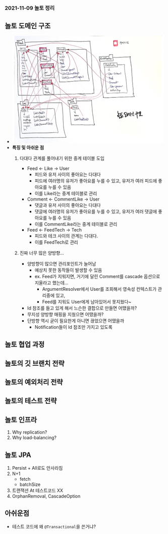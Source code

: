 ### 2021-11-09 놀토 정리

## 놀토 도메인 구조
- ![](../image/2021-11-09-놀토도메인.jpg)
- **특징 및 아쉬운 점**
    1. 다대다 관계를 풀어내기 위한 중계 테이블 도입
        - Feed <- Like -> User 
            - 피드와 유저 사이의 좋아요는 다대다
            - 피드에 여러명의 유저가 좋아요를 누를 수 있고, 유저가 여러 피드에 좋아요를 누를 수 있음
            - 이를 Like라는 중계 테이블로 관리
        - Comment <- CommentLike -> User
            - 댓글과 유저 사이의 좋아요는 다대다
            - 댓글에 여러명의 유저가 좋아요를 누를 수 있고, 유저가 여러 댓글에 좋아요를 누를 수 있음
            - 이를 CommentLike라는 중계 테이블로 관리
        - Feed <- FeedTech -> Tech 
            - 피드와 테크 사이의 관계는 다대다. 
            - 이를 FeedTech로 관리

    2. 진짜 너무 많은 양방향...
        - 양방향이 많으면 관리포인트가 늘어남
            - 예상치 못한 동작들이 발생할 수 있음
            - ex. Feed가 지워지면, 거기에 달린 Comment를 cascade 옵션으로 지울라고 했는데...
                - ArgumentResolver에서 User를 조회해서 영속성 컨텍스트가 관리중에 있고, 
                - Feed를 지워도 User에게 남아있어서 못지웠다~
        - Id 참조를 들고 있게 해서 느슨한 결합으로 만들면 어땠을까?
        - 무지성 양방향 매핑을 지웠으면 어땠을까?
        - 단방향 역시 굳이 필요한게 아니면 끊었으면 어땠을까
            - Notification들이 Id 참조만 가지고 있도록

## 놀토 협업 과정

## 놀토의 깃 브랜치 전략

## 놀토의 예외처리 전략

## 놀토의 테스트 전략

## 놀토 인프라
1. Why replication?
2. Why load-balancing?

## 놀토 JPA
1. Persist + All로도 안사라짐
2. N+1
    - fetch
    - batchSize
3. 트랜잭션 At 테스트코드 XX
4. OrphanRemoval, CascadeOption

## 아쉬운점
- 테스트 코드에 왜 `@Transactional`을 쓴거냐?